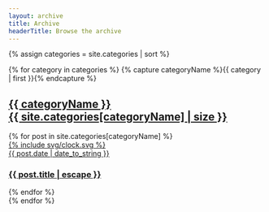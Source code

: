 ```yaml
---
layout: archive
title: Archive
headerTitle: Browse the archive
---
```


{% assign categories = site.categories | sort %}

<div class="Container">
  <div class="Page">
    {% for category in categories %}
    {% capture categoryName %}{{ category | first }}{% endcapture %}
    <div class="Archive-section" id="section-{{ categoryName | slugify }}">
      <h2 class="Archive-title">
        <a href="#/{{ categoryName | slugify }}">
          <div>{{ categoryName }}</div>
          <div class="Archive-titleCount">{{ site.categories[categoryName] | size }}</div>
        </a>
      </h2>
      <div class="Archive-posts" id="posts-{{ categoryName | slugify }}">
        <div class="Archive-postsContent">
          {% for post in site.categories[categoryName] %}
          <a href="{{ post.url }}" class="Archive-post">
            <div class="Archive-postDate">
              <div class="Archive-postDateIcon">
                {% include svg/clock.svg %}
              </div>
              {{ post.date | date_to_string }}
            </div>
            <h3 class="Archive-postTitle">{{ post.title | escape }}</h3>
          </a>
          {% endfor %}
        </div>
      </div>
    </div>
    {% endfor %}
  </div>
</div>
